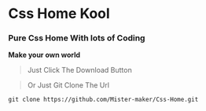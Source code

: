 # Css Home Kool

### Pure Css Home With lots of Coding

**Make your own world**

> Just Click The Download Button

> Or Just Git Clone The Url

```gitClone
git clone https://github.com/Mister-maker/Css-Home.git

```
